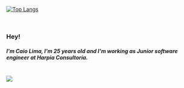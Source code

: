 
[![Top Langs](https://github-readme-stats.vercel.app/api/top-langs/?username=caiopskk&layout=compact&text_color=daf7dc&bg_color=151515)](https://github.com/caiopskk)

<br/>

### Hey!

##### I'm Caio Lima, I'm 25 years old and I'm working as Junior software engineer at Harpia Consultoria.
    
  <div>
    <div style="display:center"><br>
  <a href = "mailto:kayo367@gmail.com"><img src="https://img.shields.io/badge/-Gmail-%23333?style=for-the-badge&logo=gmail&logoColor=white" target="_blank"></a>
  </div>

  
 
    
